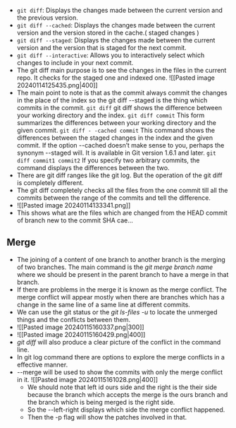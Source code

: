 * `git diff`: Displays the changes made between the current version and the previous version. 
* `git diff --cached`: Displays the changes made between the current version and the version stored in the cache.( staged changes )
* `git diff --staged`: Displays the changes made between the current version and the version that is staged for the next commit. 
* `git diff --interactive`: Allows you to interactively select which changes to include in your next commit.
* The git diff main purpose is to see the changes in the files in the current repo. It checks for the staged one and indexed one.
![[Pasted image 20240114125435.png|400]]
* The main point to note is that as the commit always commit the changes in the place of the index so the git diff --staged is the thing which commits in the commit.
 `git diff`
git diff shows the difference between your working directory and the index. 
`git diff commit`
This form summarizes the differences between your working directory and the
given commit. 
`git diff - -cached commit`
This command shows the differences between the staged changes in the index and
the given commit. 
If the option --cached doesn’t make sense to you, perhaps the synonym --staged
will. It is available in Git version 1.6.1 and later.
`git diff commit1 commit2`
If you specify two arbitrary commits, the command displays the differences between the two. 
* There are git diff ranges like the git log. But the operation of the git diff is completely different.
* The git diff completely checks all the files from the one commit till all the commits between the range of the commits and tell the difference.
* ![[Pasted image 20240114133341.png]]
* This shows what are the files which are changed from the HEAD commit of branch new to the commit SHA cae...
## Merge
* The joining of a content of one branch to another branch is the merging of two branches. The main command is the *git merge branch name* where we should be present in the parent branch to have a merge in that branch.
* If there are problems in the merge it is known as the merge conflict. The merge conflict will appear mostly when  there are branches which has a change in the same line of a same line at different commits.
* We can use the git status or the *git ls-files -u* to locate the unmerged things and the conflicts between them.
* ![[Pasted image 20240115160337.png|300]]
* ![[Pasted image 20240115160429.png|400]]
* *git diff* will also produce a clear picture of the conflict in the command line.
* In git log command there are options to explore the merge conflicts in a effective manner.
* --merge will be used to show the commits with only the merge conflict in it.
  ![[Pasted image 20240115161028.png|400]]
  * We should note that left id ours side and the right is the their side because the branch which accepts the merge is the ours branch and the branch which is being merged is the right side.
  * So the --left-right displays which side the merge conflict happened.
  * Then the -p flag will show the patches involved in that.
  